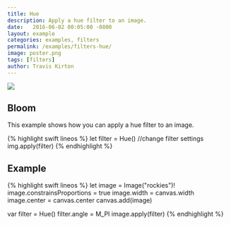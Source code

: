 ```yaml
---
title: Hue
description: Apply a hue filter to an image.
date:   2016-06-02 00:05:00 -0800
layout: example
categories: examples, filters
permalink: /examples/filters-hue/
image: poster.png
tags: [filters]
author: Travis Kirton
---
```

![](hue.png)

## Bloom
This example shows how you can apply a hue filter to an image.

{% highlight swift lineos %}
let filter = Hue()
//change filter settings
img.apply(filter)
{% endhighlight %}

## Example
{% highlight swift lineos %}
let image = Image("rockies")!
image.constrainsProportions = true
image.width = canvas.width
image.center = canvas.center
canvas.add(image)

var filter = Hue()
filter.angle = M_PI
image.apply(filter)
{% endhighlight %}
